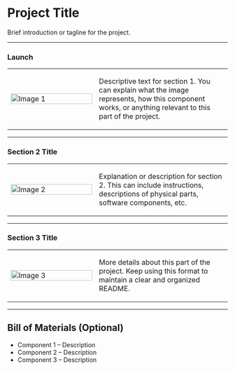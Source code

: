 # Project Title

Brief introduction or tagline for the project.

---

### Launch

<table>
<tr>
<td width="40%">
<img src="path/to/image1.png" alt="Image 1" style="width:100%;"/>
</td>
<td width="60%">
<p>
Descriptive text for section 1. You can explain what the image represents, how this component works, or anything relevant to this part of the project.
</p>
</td>
</tr>
</table>

---

### Section 2 Title

<table>
<tr>
<td width="40%">
<img src="path/to/image2.png" alt="Image 2" style="width:100%;"/>
</td>
<td width="60%">
<p>
Explanation or description for section 2. This can include instructions, descriptions of physical parts, software components, etc.
</p>
</td>
</tr>
</table>

---

### Section 3 Title

<table>
<tr>
<td width="40%">
<img src="path/to/image3.png" alt="Image 3" style="width:100%;"/>
</td>
<td width="60%">
<p>
More details about this part of the project. Keep using this format to maintain a clear and organized README.
</p>
</td>
</tr>
</table>

---

## Bill of Materials (Optional)

- Component 1 – Description
- Component 2 – Description
- Component 3 – Description
